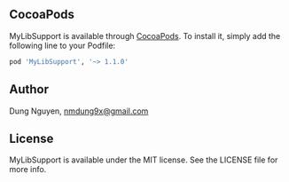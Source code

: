 ## CocoaPods

MyLibSupport is available through [CocoaPods](http://cocoapods.org). To install
it, simply add the following line to your Podfile:

```ruby
pod 'MyLibSupport', '~> 1.1.0'
```


## Author

Dung Nguyen, nmdung9x@gmail.com

## License

MyLibSupport is available under the MIT license. See the LICENSE file for more info.
